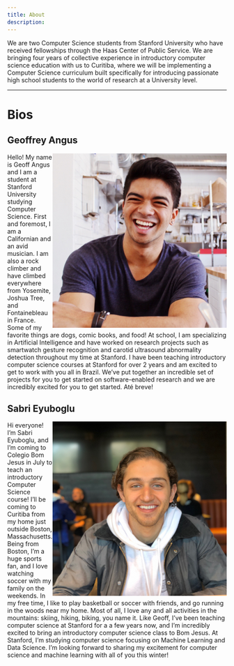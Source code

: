 ```yaml
---
title: About
description: 
---
```


We are two Computer Science students from Stanford University who have received fellowships through the Haas Center of Public Service. We are bringing four years of collective experience in introductory computer science education with us to Curitiba, where we will be implementing a Computer Science curriculum built specifically for introducing passionate high school students to the world of research at a University level.

---
# Bios
## Geoffrey Angus
<img class="bio-pic" align="right" width="400" height="400" src="assets/res/profile_square.jpeg">
Hello! My name is Geoff Angus and I am a student at Stanford University studying Computer Science. First and foremost, I am a Californian and an avid musician. I am also a rock climber and have climbed everywhere from Yosemite, Joshua Tree, and Fontainebleau in France. Some of my favorite things are dogs, comic books, and food!
At school, I am specializing in Artificial Intelligence and have worked on research projects such as smartwatch gesture recognition and carotid ultrasound abnormality detection throughout my time at Stanford.
I have been teaching introductory computer science courses at Stanford for over 2 years and am excited to get to work with you all in Brazil.  We’ve put together an incredible set of projects for you to get started on software-enabled research and we are incredibly excited for you to get started. Até breve!

## Sabri Eyuboglu
<img class="bio-pic" align="right" width="400" height="400" src="assets/res/sabri_square.jpg">
Hi everyone! I’m Sabri Eyuboglu, and I’m coming to Colegio Bom Jesus in July to teach an introductory Computer Science course! 
I’ll be coming to Curitiba from my home just outside Boston, Massachusetts. Being from Boston, I’m a huge sports fan, and I love watching soccer with my family on the weekends. In my free time, I like to play basketball or soccer with friends, and go running in the woods near my home. Most of all,  I love any and all activities in the mountains: skiing, hiking, biking, you name it. 
Like Geoff, I’ve been teaching computer science at Stanford for a a few years now, and I’m incredibly excited to bring an introductory computer science class to Bom Jesus. At Stanford, I’m studying computer science focusing on Machine Learning and Data Science. I’m looking forward to sharing my excitement for computer science and machine learning with all of you this winter!
